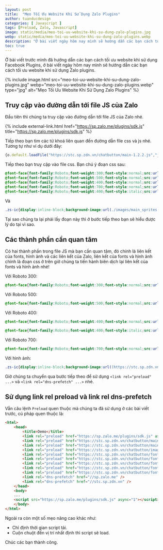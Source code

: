 ```yaml
---
layout: post
title:  "Mẹo Tối Ưu Website Khi Sử Dụng Zalo Plugins"
author: tuanducdesign
categories: [ Javascript ]
tags: [Preload, Zalo, Javascript]
image: static/media/meo-toi-uu-website-khi-su-dung-zalo-plugins.jpg
webp: static/media/meo-toi-uu-website-khi-su-dung-zalo-plugins.webp
description: "Ở bài viết ngày hôm nay mình sẽ hướng dẫn các bạn cách tối ưu website khi sử dụng Zalo plugins."
toc: true
---
```


Ở bài viết trước mình đã hướng dẫn các bạn cách tối ưu website khi sử dụng Facebook Plugins, ở bài viết ngày hôm nay mình sẽ hướng dẫn các bạn cách tối ưu website khi sử dụng Zalo plugins.

{% include image.html src="meo-toi-uu-website-khi-su-dung-zalo-plugins.jpg" webp="meo-toi-uu-website-khi-su-dung-zalo-plugins.webp" type="jpg" alt="Mẹo Tối Ưu Website Khi Sử Dụng Zalo Plugins" %}

## Truy cập vào đường dẫn tới file JS của Zalo

Đầu tiên thì chúng ta truy cập vào đường dẫn tới file JS của Zalo nhé.

{% include external-link.html href="https://sp.zalo.me/plugins/sdk.js" title="https://sp.zalo.me/plugins/sdk.js" %}

Tiếp theo bạn tìm các từ khoá liên quan đến đường dẫn file css và js nhé. Tương tự như ví dụ dưới đây:

```js
{o.default.loadFile("https://stc.sp.zdn.vn/chatbutton/main-1.2.2.js","js"),o.default.loadFile("https://stc.sp.zdn.vn/chatbutton/main.142b31d74cee2e25afe3651f0591f9f4.css","css")},100)}}}
```

Tiếp theo bạn truy cập vào file css. Bạn chú ý đoạn css sau:

```css
@font-face{font-family:Roboto;font-weight:300;font-style:normal;src:url(./fonts/roboto-light-webfont.eot) format("embedded-opentype");src:url(./fonts/roboto-light-webfont.eot?#iefix) format("embedded-opentype"),url(./fonts/roboto-light-webfont.woff) format("woff"),url(./fonts/roboto-light-webfont.ttf) format("ttf"),url(./fonts/roboto-light-webfont.svg#roboto) format("svg")}
@font-face{font-family:Roboto;font-weight:500;font-style:normal;src:url(./fonts/roboto-medium-webfont.eot) format("embedded-opentype");src:url(./fonts/roboto-medium-webfont.eot?#iefix) format("embedded-opentype"),url(./fonts/roboto-medium-webfont.woff) format("woff"),url(./fonts/roboto-medium-webfont.ttf) format("ttf"),url(./fonts/roboto-medium-webfont.svg#roboto) format("svg")}
@font-face{font-family:Roboto;font-weight:400;font-style:normal;src:url(./fonts/roboto-regular-webfont.eot) format("embedded-opentype");src:url(./fonts/roboto-regular-webfont.eot?#iefix) format("embedded-opentype"),url(./fonts/roboto-regular-webfont.woff) format("woff"),url(./fonts/roboto-regular-webfont.ttf) format("ttf"),url(./fonts/roboto-regular-webfont.svg#roboto) format("svg")}
@font-face{font-family:Roboto;font-weight:700;font-style:normal;src:url(./fonts/roboto-bold-webfont.eot) format("embedded-opentype");src:url(./fonts/roboto-bold-webfont.eot?#iefix) format("embedded-opentype"),url(./fonts/roboto-bold-webfont.woff) format("woff"),url(./fonts/roboto-bold-webfont.ttf) format("ttf"),url(./fonts/roboto-bold-webfont.svg#roboto) format("svg")}
@font-face{font-family:Roboto;font-weight:400;font-style:italic;src:url(./fonts/roboto-italic-webfont.eot) format("embedded-opentype");src:url(./fonts/roboto-italic-webfont.eot?#iefix) format("embedded-opentype"),url(./fonts/roboto-italic-webfont.woff) format("woff"),url(./fonts/roboto-italic-webfont.ttf) format("ttf"),url(./fonts/roboto-italic-webfont.svg#roboto) format("svg")}
```

Và

```css
.zs-ic{display:inline-block;background-image:url(./images/main_sprites.png);background-size:100px 100px;width:24px;height:24px;vertical-align:middle}
```

Tại sao chúng ta lại phải lấy đoạn này thì ở bước tiếp theo bạn sẽ hiểu được lý do tại vì sao.

## Các thành phần cần quan tâm

Có hai thành phần trong file JS mà bạn cần quan tâm, đó chính là liên kết của fonts, hình ảnh và các liên kết của Zalo, liên kết của fonts và hình ảnh chính là đoạn css ở trên giờ chúng ta tiến hành biên dịch lại liên kết của fonts và hình ảnh nhé!

Với Roboto 300:

```css
@font-face{font-family:Roboto;font-weight:300;font-style:normal;src:url(https://stc.sp.zdn.vn/chatbutton/fonts/roboto-light-webfont.eot) format("embedded-opentype");src:url(https://stc.sp.zdn.vn/chatbutton/fonts/roboto-light-webfont.eot?#iefix) format("embedded-opentype"),url(https://stc.sp.zdn.vn/chatbutton/fonts/roboto-light-webfont.woff) format("woff"),url(https://stc.sp.zdn.vn/chatbutton/fonts/roboto-light-webfont.ttf) format("ttf"),url(https://stc.sp.zdn.vn/chatbutton/fonts/roboto-light-webfont.svg#roboto) format("svg")}
```

Với Roboto 500:

```css
@font-face{font-family:Roboto;font-weight:500;font-style:normal;src:url(https://stc.sp.zdn.vn/chatbutton/fonts/roboto-medium-webfont.eot) format("embedded-opentype");src:url(https://stc.sp.zdn.vn/chatbutton/fonts/roboto-medium-webfont.eot?#iefix) format("embedded-opentype"),url(https://stc.sp.zdn.vn/chatbutton/fonts/roboto-medium-webfont.woff) format("woff"),url(https://stc.sp.zdn.vn/chatbutton/fonts/roboto-medium-webfont.ttf) format("ttf"),url(https://stc.sp.zdn.vn/chatbutton/fonts/roboto-medium-webfont.svg#roboto) format("svg")}
```

Với Roboto 400:

```css
@font-face{font-family:Roboto;font-weight:400;font-style:normal;src:url(https://stc.sp.zdn.vn/chatbutton/fonts/roboto-regular-webfont.eot) format("embedded-opentype");src:url(https://stc.sp.zdn.vn/chatbutton/fonts/roboto-regular-webfont.eot?#iefix) format("embedded-opentype"),url(https://stc.sp.zdn.vn/chatbutton/fonts/roboto-regular-webfont.woff) format("woff"),url(https://stc.sp.zdn.vn/chatbutton/fonts/roboto-regular-webfont.ttf) format("ttf"),url(https://stc.sp.zdn.vn/chatbutton/fonts/roboto-regular-webfont.svg#roboto) format("svg")}

@font-face{font-family:Roboto;font-weight:400;font-style:italic;src:url(https://stc.sp.zdn.vn/chatbutton/fonts/roboto-italic-webfont.eot) format("embedded-opentype");src:url(https://stc.sp.zdn.vn/chatbutton/fonts/roboto-italic-webfont.eot?#iefix) format("embedded-opentype"),url(https://stc.sp.zdn.vn/chatbutton/fonts/roboto-italic-webfont.woff) format("woff"),url(https://stc.sp.zdn.vn/chatbutton/fonts/roboto-italic-webfont.ttf) format("ttf"),url(https://stc.sp.zdn.vn/chatbutton/fonts/roboto-italic-webfont.svg#roboto) format("svg")}
```

Với Roboto 700:

```css
@font-face{font-family:Roboto;font-weight:700;font-style:normal;src:url(https://stc.sp.zdn.vn/chatbutton/fonts/roboto-bold-webfont.eot) format("embedded-opentype");src:url(https://stc.sp.zdn.vn/chatbutton/fonts/roboto-bold-webfont.eot?#iefix) format("embedded-opentype"),url(https://stc.sp.zdn.vn/chatbutton/fonts/roboto-bold-webfont.woff) format("woff"),url(https://stc.sp.zdn.vn/chatbutton/fonts/roboto-bold-webfont.ttf) format("ttf"),url(https://stc.sp.zdn.vn/chatbutton/fonts/roboto-bold-webfont.svg#roboto) format("svg")}
```

Với hình ảnh:

```css
.zs-ic{display:inline-block;background-image:url((https://stc.sp.zdn.vn/chatbutton/images/main_sprites.png);background-size:100px 100px;width:24px;height:24px;vertical-align:middle}
```

Giờ chúng ta chuyển qua bước tiếp theo để sử dụng ```<link rel="preload" ...>``` và ```<link rel="dns-prefetch" ...>``` nhé.

## Sử dụng link rel preload và link rel dns-prefetch

Vẫn câu lệnh ```Preload``` quen thuộc mà chúng ta đã sử dụng ở các bài viết trước, cú pháp quen thuộc là:

```html
<html>
    <head>
        <title>Demo</title>
        <link rel="preload" href="https://sp.zalo.me/plugins/sdk.js" as="script" />
        <link rel="preload" href="https://stc.sp.zdn.vn/chatbutton/main-1.2.2.js" as="script" />
        <link rel="preload" href="https://stc.sp.zdn.vn/chatbutton/main.142b31d74cee2e25afe3651f0591f9f4.css" as="style" />
        <link rel="preload" href="https://stc.sp.zdn.vn/chatbutton/images/main_sprites.png" as="image" />
        <link rel="preload" href="https://stc.sp.zdn.vn/chatbutton/fonts/roboto-light-webfont.woff" as="font" crossorigin />
        <link rel="preload" href="https://stc.sp.zdn.vn/chatbutton/fonts/roboto-medium-webfont.woff" as="font" crossorigin />
        <link rel="preload" href="https://stc.sp.zdn.vn/chatbutton/fonts/roboto-regular-webfont.woff" as="font" crossorigin />
        <link rel="preload" href="https://stc.sp.zdn.vn/chatbutton/fonts/roboto-italic-webfont.woff" as="font" crossorigin />
        <link rel="preload" href="https://stc.sp.zdn.vn/chatbutton/fonts/roboto-bold-webfont.woff" as="font" crossorigin />
        <link rel="dns-prefetch" href="//sp.zalo.me" />
        <link rel="dns-prefetch" href="//stc.sp.zdn.vn" />
    </head>
    <body>
    ...
    <script src="https://sp.zalo.me/plugins/sdk.js" async="1"></script>
    </body>
</html>
```

Ngoài ra còn một số mẹo nâng cao khác như:

- Chỉ định thời gian script tải.
- Cuộn chuột đến vị trí nhất định thì script sẽ load.

Chúc các bạn thành công.

